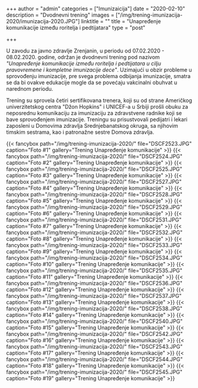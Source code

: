 +++
author = "admin"
categories = ["Imunizaicija"]
date = "2020-02-10"
description = "Dvodnevni trening"
images = ["/img/trening-imunizacija-2020/imunizacija-2020.JPG"]
linktitle = ""
title = "Unapređenje komunikacije između roritelja i pedtijatara"
type = "post"

+++

U zavodu za javno zdravlje Zrenjanin, u periodu od 07.02.2020 - 08.02.2020. godine, održan je dvodnevni trening pod nazivom _"Unapređenje komunikacije između roritelja i pedtijatara u cilju pravovremene i kompletne imunizacije dece"_. Uzimajući u obzir probleme u sprovođenju imunizacije, pre svega problema odbijanja imunizacije, smatra se da bi ovakve edukacije mogle da se povećaju vakcinalni obuhvat u narednom periodu.  

Trening su sprovela četiri sertifikovana trenera, koji su od strane Američkog univerzitetskog centra "Džon Hopkins" i UNICEF-a u Srbiji prošli obuku za neposrednu komunikaciju za imunizaciju za zdravstvene radnike koji se bave sprovođenjem imunizacije. Treningu su prisustvovali pedijatri i lekari zaposleni u Domovima zdravlja Srednjebanatskog okruga, sa njihovim timskim sestrama, kao i patronažne sestre Domova zdravlja.  

{{< fancybox path="/img/trening-imunizacija-2020/" file="DSCF2523.JPG" caption="Foto #1" gallery="Trening Unapređenje komunikacije" >}}
{{< fancybox path="/img/trening-imunizacija-2020/" file="DSCF2524.JPG" caption="Foto #2" gallery="Trening Unapređenje komunikacije" >}}
{{< fancybox path="/img/trening-imunizacija-2020/" file="DSCF2525.JPG" caption="Foto #3" gallery="Trening Unapređenje komunikacije" >}}
{{< fancybox path="/img/trening-imunizacija-2020/" file="DSCF2527.JPG" caption="Foto #4" gallery="Trening Unapređenje komunikacije" >}}
{{< fancybox path="/img/trening-imunizacija-2020/" file="DSCF2528.JPG" caption="Foto #5" gallery="Trening Unapređenje komunikacije" >}}
{{< fancybox path="/img/trening-imunizacija-2020/" file="DSCF2529.JPG" caption="Foto #6" gallery="Trening Unapređenje komunikacije" >}}
{{< fancybox path="/img/trening-imunizacija-2020/" file="DSCF2531.JPG" caption="Foto #7" gallery="Trening Unapređenje komunikacije" >}}
{{< fancybox path="/img/trening-imunizacija-2020/" file="DSCF2532.JPG" caption="Foto #8" gallery="Trening Unapređenje komunikacije" >}}
{{< fancybox path="/img/trening-imunizacija-2020/" file="DSCF2533.JPG" caption="Foto #9" gallery="Trening Unapređenje komunikacije" >}}
{{< fancybox path="/img/trening-imunizacija-2020/" file="DSCF2534.JPG" caption="Foto #10" gallery="Trening Unapređenje komunikacije" >}}
{{< fancybox path="/img/trening-imunizacija-2020/" file="DSCF2535.JPG" caption="Foto #11" gallery="Trening Unapređenje komunikacije" >}}
{{< fancybox path="/img/trening-imunizacija-2020/" file="DSCF2536.JPG" caption="Foto #12" gallery="Trening Unapređenje komunikacije" >}}
{{< fancybox path="/img/trening-imunizacija-2020/" file="DSCF2537.JPG" caption="Foto #13" gallery="Trening Unapređenje komunikacije" >}}
{{< fancybox path="/img/trening-imunizacija-2020/" file="DSCF2538.JPG" caption="Foto #14" gallery="Trening Unapređenje komunikacije" >}}
{{< fancybox path="/img/trening-imunizacija-2020/" file="DSCF2540.JPG" caption="Foto #15" gallery="Trening Unapređenje komunikacije" >}}
{{< fancybox path="/img/trening-imunizacija-2020/" file="DSCF2542.JPG" caption="Foto #16" gallery="Trening Unapređenje komunikacije" >}}
{{< fancybox path="/img/trening-imunizacija-2020/" file="DSCF2543.JPG" caption="Foto #17" gallery="Trening Unapređenje komunikacije" >}}
{{< fancybox path="/img/trening-imunizacija-2020/" file="DSCF2544.JPG" caption="Foto #18" gallery="Trening Unapređenje komunikacije" >}}
{{< fancybox path="/img/trening-imunizacija-2020/" file="DSCF2545.JPG" caption="Foto #19" gallery="Trening Unapređenje komunikacije" >}}